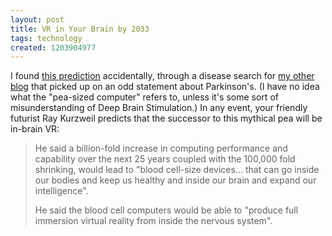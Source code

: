 ```yaml
---
layout: post
title: VR in Your Brain by 2033
tags: technology
created: 1203904977
---
```

I found [this prediction](http://news.bbc.co.uk/1/hi/technology/7258105.stm) accidentally, through a disease search for [my other blog](http://plagueblog.blogspot.com/) that picked up on an odd statement about Parkinson's.  (I have no idea what the "pea-sized computer" refers to, unless it's some sort of misunderstanding of Deep Brain Stimulation.)  In any event, your friendly futurist Ray Kurzweil predicts that the successor to this mythical pea will be in-brain VR:

> He said a billion-fold increase in computing performance and capability over the next 25 years coupled with the 100,000 fold shrinking, would lead to "blood cell-size devices... that can go inside our bodies and keep us healthy and inside our brain and expand our intelligence".
>
> He said the blood cell computers would be able to "produce full immersion virtual reality from inside the nervous system".

